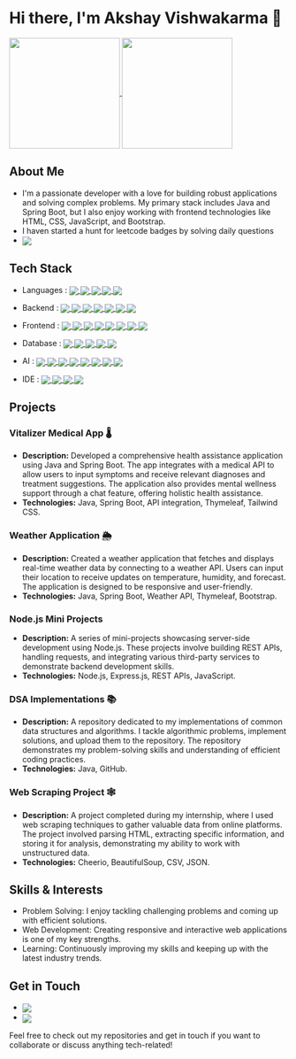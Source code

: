 # Hi there, I'm Akshay Vishwakarma 👋
<a href="https://github-readme-stats.vercel.app/api?username=Akshay-pro-grammer&show_icons=true&theme=radical">
  <img height=200 align="center" src="https://github-readme-stats.vercel.app/api?username=Akshay-pro-grammer&show_icons=true&theme=radical" />
</a>
<a href="https://github.com/Akshay-pro-grammer">
  <img height=200 align="center" src="https://github-readme-stats.vercel.app/api/top-langs?username=Akshay-pro-grammer&layout=compact&langs_count=8&card_width=320&show_icons=true&theme=radical&hide=jupyternotebook" />
</a>

## About Me
- I'm a passionate developer with a love for building robust applications and solving complex problems. My primary stack includes Java and Spring Boot, but I also enjoy working with frontend technologies like HTML, CSS, JavaScript, and Bootstrap.
- I haven started a hunt for leetcode badges by solving daily questions 
- <a href="https://leetcode.com/u/i_am_guts/">
  <img align="center" src="https://img.shields.io/badge/LeetCode-000000?style=for-the-badge&logo=LeetCode&logoColor=#d16c06"/>
  </a>

## Tech Stack
- Languages : <a href="https://github.com/Akshay-pro-grammer">
  <img align="center" src="https://img.shields.io/badge/java-%23ED8B00.svg?style=for-the-badge&logo=openjdk&logoColor=white"/>
  <img align="center" src="https://img.shields.io/badge/Python-3776AB.svg?style=for-the-badge&logo=Python&logoColor=white"/>
  <img align="center" src="https://img.shields.io/badge/JavaScript-323330?style=for-the-badge&logo=javascript&logoColor=F7DF1E"/>
  <img align="center" src="https://img.shields.io/badge/Dart-0175C2?style=for-the-badge&logo=dart&logoColor=white"/>
  <img align="center" src="https://img.shields.io/badge/C-00599C?style=for-the-badge&logo=c&logoColor=white"/>
  </a>
- Backend : <a href="https://github.com/Akshay-pro-grammer">
  <img align="center" src="https://img.shields.io/badge/Spring-6DB33F.svg?style=for-the-badge&logo=Spring&logoColor=white"/>
  <img align="center" src="https://img.shields.io/badge/Spring%20Boot-6DB33F.svg?style=for-the-badge&logo=Spring-Boot&logoColor=white"/>
  <img align="center" src="https://img.shields.io/badge/Spring%20Security-6DB33F.svg?style=for-the-badge&logo=Spring-Security&logoColor=white"/>
  <img align="center" src="https://img.shields.io/badge/Flask-000000.svg?style=for-the-badge&logo=Flask&logoColor=white"/>
  <img align="center" src="https://img.shields.io/badge/Apache%20Maven-C71A36.svg?style=for-the-badge&logo=Apache-Maven&logoColor=white"/>
  <img align="center" src="https://img.shields.io/badge/Express-000000.svg?style=for-the-badge&logo=Express&logoColor=white"/>
  <img align="center" src="https://img.shields.io/badge/JavaScript-F7DF1E.svg?style=for-the-badge&logo=JavaScript&logoColor=black"/>
  </a>
- Frontend : <a href="https://github.com/Akshay-pro-grammer">
  <img align="center" src="https://img.shields.io/badge/HTML5-E34F26.svg?style=for-the-badge&logo=HTML5&logoColor=white"/>
  <img align="center" src="https://img.shields.io/badge/Thymeleaf-005F0F.svg?style=for-the-badge&logo=Thymeleaf&logoColor=white"/>
  <img align="center" src="https://img.shields.io/badge/CSS3-1572B6.svg?style=for-the-badge&logo=CSS3&logoColor=white"/>
  <img align="center" src="https://img.shields.io/badge/Tailwind%20CSS-06B6D4.svg?style=for-the-badge&logo=Tailwind-CSS&logoColor=white"/>
  <img align="center" src="https://img.shields.io/badge/Bootstrap-7952B3.svg?style=for-the-badge&logo=Bootstrap&logoColor=white"/>
  <img align="center" src="https://img.shields.io/badge/React-61DAFB.svg?style=for-the-badge&logo=React&logoColor=black"/>
  <img align="center" src="https://img.shields.io/badge/Vite-646CFF.svg?style=for-the-badge&logo=Vite&logoColor=white"/>
  <img align="center" src="https://img.shields.io/badge/Next.js-000000.svg?style=for-the-badge&logo=nextdotjs&logoColor=white"/>
  </a>
- Database : <a href="https://github.com/Akshay-pro-grammer">
  <img align="center" src="https://img.shields.io/badge/MongoDB-4EA94B?style=for-the-badge&logo=mongodb&logoColor=white"/>
  <img align="center" src="https://img.shields.io/badge/dbeaver-382923?style=for-the-badge&logo=dbeaver&logoColor=white"/>
  <img align="center" src="https://img.shields.io/badge/MySQL-005C84?style=for-the-badge&logo=mysql&logoColor=white"/>
  <img align="center" src="https://img.shields.io/badge/PostgreSQL-316192?style=for-the-badge&logo=postgresql&logoColor=white"/>
  <img align="center" src="https://img.shields.io/badge/Hibernate-59666C.svg?style=for-the-badge&logo=Hibernate&logoColor=white"/>
  </a>

- AI : <a href="https://github.com/Akshay-pro-grammer">
  <img align="center" src="https://img.shields.io/badge/Docker-2CA5E0?style=for-the-badge&logo=docker&logoColor=white"/>
  <img align="center" src="https://img.shields.io/badge/Numpy-777BB4?style=for-the-badge&logo=numpy&logoColor=white"/>
  <img align="center" src="https://img.shields.io/badge/pandas-150458.svg?style=for-the-badge&logo=pandas&logoColor=white"/>
  <img align="center" src="https://img.shields.io/badge/scikitlearn-F7931E.svg?style=for-the-badge&logo=scikit-learn&logoColor=white"/>
  <img align="center" src="https://img.shields.io/badge/Matplotlib-%23ffffff.svg?style=for-the-badge&logo=Matplotlib&logoColor=black"/>
  <img align="center" src="https://img.shields.io/badge/Ollama-000000.svg?style=for-the-badge&logo=Ollama&logoColor=white"/>
  <img align="center" src="https://img.shields.io/badge/Streamlit-FF4B4B.svg?style=for-the-badge&logo=Streamlit&logoColor=white"/>
  <img align="center" src="https://img.shields.io/badge/Hugging%20Face-FFD21E.svg?style=for-the-badge&logo=Hugging-Face&logoColor=black"/>
  </a>
- IDE : <a href="https://github.com/Akshay-pro-grammer">
  <img align="center" src="https://img.shields.io/badge/VSCode-0078D4?style=for-the-badge&logo=visual%20studio%20code&logoColor=white"/>
  <img align="center" src="https://img.shields.io/badge/IntelliJ_IDEA-000000.svg?style=for-the-badge&logo=intellij-idea&logoColor=white"/>
  <img align="center" src="https://img.shields.io/badge/Colab-F9AB00?style=for-the-badge&logo=googlecolab&color=525252"/>
  <img align="center" src="https://img.shields.io/badge/Android_Studio-3DDC84?style=for-the-badge&logo=android-studio&logoColor=white"/>
  </a>
## Projects

### Vitalizer Medical App 🌡️
- **Description:** Developed a comprehensive health assistance application using Java and Spring Boot. The app integrates with a medical API to allow users to input symptoms and receive relevant diagnoses and treatment suggestions. The application also provides mental wellness support through a chat feature, offering holistic health assistance.
- **Technologies:** Java, Spring Boot, API integration, Thymeleaf, Tailwind CSS.

### Weather Application 🌦️
- **Description:** Created a weather application that fetches and displays real-time weather data by connecting to a weather API. Users can input their location to receive updates on temperature, humidity, and forecast. The application is designed to be responsive and user-friendly.
- **Technologies:** Java, Spring Boot, Weather API, Thymeleaf, Bootstrap.

### Node.js Mini Projects
- **Description:** A series of mini-projects showcasing server-side development using Node.js. These projects involve building REST APIs, handling requests, and integrating various third-party services to demonstrate backend development skills.
- **Technologies:** Node.js, Express.js, REST APIs, JavaScript.

### DSA Implementations 📚
- **Description:** A repository dedicated to my implementations of common data structures and algorithms. I tackle algorithmic problems, implement solutions, and upload them to the repository. The repository demonstrates my problem-solving skills and understanding of efficient coding practices.
- **Technologies:** Java, GitHub.

### Web Scraping Project 🕸️
- **Description:** A project completed during my internship, where I used web scraping techniques to gather valuable data from online platforms. The project involved parsing HTML, extracting specific information, and storing it for analysis, demonstrating my ability to work with unstructured data.
- **Technologies:** Cheerio, BeautifulSoup, CSV, JSON.

## Skills & Interests
- Problem Solving: I enjoy tackling challenging problems and coming up with efficient solutions.
- Web Development: Creating responsive and interactive web applications is one of my key strengths.
- Learning: Continuously improving my skills and keeping up with the latest industry trends.
## Get in Touch
- <a href="akshayvish432@gmail.com">
  <img align="center" src="https://img.shields.io/badge/Gmail-D14836?style=for-the-badge&logo=gmail&logoColor=white"/>
  </a>
- <a href="https://www.linkedin.com/in/akshay-vishwakarma-96b000229">
  <img align="center" src="https://img.shields.io/badge/linkedin-%230077B5.svg?style=for-the-badge&logo=linkedin&logoColor=white"/>
  </a>
Feel free to check out my repositories and get in touch if you want to collaborate or discuss anything tech-related!
